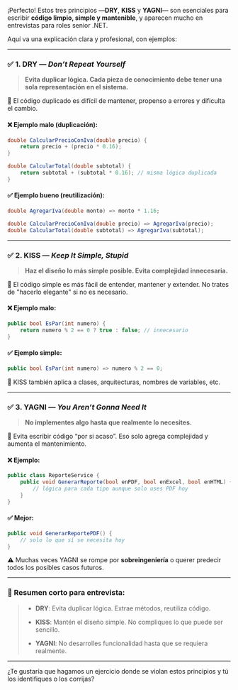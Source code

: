 ¡Perfecto! Estos tres principios —**DRY**, **KISS** y **YAGNI**— son esenciales para escribir **código limpio, simple y mantenible**, y aparecen mucho en entrevistas para roles senior .NET.

Aquí va una explicación clara y profesional, con ejemplos:

---

### ✅ 1. **DRY** — _Don’t Repeat Yourself_

> **Evita duplicar lógica. Cada pieza de conocimiento debe tener una sola representación en el sistema.**

🔁 El código duplicado es difícil de mantener, propenso a errores y dificulta el cambio.

#### ❌ Ejemplo malo (duplicación):

```csharp
double CalcularPrecioConIva(double precio) {
    return precio + (precio * 0.16);
}

double CalcularTotal(double subtotal) {
    return subtotal + (subtotal * 0.16); // misma lógica duplicada
}
```

#### ✅ Ejemplo bueno (reutilización):

```csharp
double AgregarIva(double monto) => monto * 1.16;

double CalcularPrecioConIva(double precio) => AgregarIva(precio);
double CalcularTotal(double subtotal) => AgregarIva(subtotal);
```

---

### ✅ 2. **KISS** — _Keep It Simple, Stupid_

> **Haz el diseño lo más simple posible. Evita complejidad innecesaria.**

🧠 El código simple es más fácil de entender, mantener y extender. No trates de "hacerlo elegante" si no es necesario.

#### ❌ Ejemplo malo:

```csharp
public bool EsPar(int numero) {
    return numero % 2 == 0 ? true : false; // innecesario
}
```

#### ✅ Ejemplo simple:

```csharp
public bool EsPar(int numero) => numero % 2 == 0;
```

📌 KISS también aplica a clases, arquitecturas, nombres de variables, etc.

---

### ✅ 3. **YAGNI** — _You Aren’t Gonna Need It_

> **No implementes algo hasta que realmente lo necesites.**

🚫 Evita escribir código “por si acaso”. Eso solo agrega complejidad y aumenta el mantenimiento.

#### ❌ Ejemplo:

```csharp
public class ReporteService {
    public void GenerarReporte(bool enPDF, bool enExcel, bool enHTML) {
        // lógica para cada tipo aunque solo uses PDF hoy
    }
}
```

#### ✅ Mejor:

```csharp
public void GenerarReportePDF() {
    // solo lo que sí se necesita hoy
}
```

⚠️ Muchas veces YAGNI se rompe por **sobreingeniería** o querer predecir todos los posibles casos futuros.

---

### 🎯 Resumen corto para entrevista:

> - **DRY**: Evita duplicar lógica. Extrae métodos, reutiliza código.
>     
> - **KISS**: Mantén el diseño simple. No compliques lo que puede ser sencillo.
>     
> - **YAGNI**: No desarrolles funcionalidad hasta que se requiera realmente.
>     

---

¿Te gustaría que hagamos un ejercicio donde se violan estos principios y tú los identifiques o los corrijas?